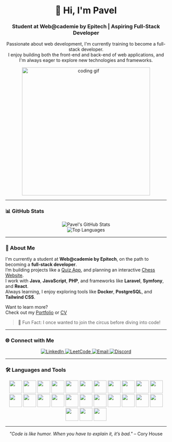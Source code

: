 <h1 align="center">👋 Hi, I'm Pavel</h1>
<h3 align="center">Student at Web@cademie by Epitech | Aspiring Full-Stack Developer</h3>

<p align="center">
  Passionate about web development, I'm currently training to become a full-stack developer.<br />
  I enjoy building both the front-end and back-end of web applications, and I'm always eager to explore new technologies and frameworks.
</p>

<p align="center">
  <img src="https://tenor.com/bzGFyVGwE4u.gif" width="400" alt="coding gif" />
</p>

---

### 📊 GitHub Stats

<p align="center">
  <img src="https://github-readme-stats.vercel.app/api?username=pavelito75&show_icons=true&theme=tokyonight" alt="Pavel's GitHub Stats" />
  <br />
  <img src="https://github-readme-stats.vercel.app/api/top-langs?username=pavelito75&layout=compact&theme=tokyonight" alt="Top Languages" />
</p>

---

### 🚀 About Me

I'm currently a student at **Web@cademie by Epitech**, on the path to becoming a **full-stack developer**.  
I’m building projects like a [Quiz App](https://github.com/Pavelito75/My-Quizz), and planning an interactive [Chess Website](https://github.com/Pavelito75/BetterChess).  
I work with **Java**, **JavaScript**, **PHP**, and frameworks like **Laravel**, **Symfony**, and **React**.  
Always learning, I enjoy exploring tools like **Docker**, **PostgreSQL**, and **Tailwind CSS**.

Want to learn more?  
Check out my [Portfolio](https://portfolio-nine-peach-20.vercel.app) or [CV](https://github.com/Pavelito75/CV/blob/main/CV%20-%20Gatti%20Pavel.pdf)

> 🎪 Fun Fact: I once wanted to join the circus before diving into code!

---

### 🌐 Connect with Me

<p align="center">
  <a href="https://linkedin.com/in/pavel-gatti" target="_blank">
    <img src="https://img.shields.io/badge/LinkedIn-0A66C2?style=for-the-badge&logo=linkedin&logoColor=white" alt="LinkedIn" />
  </a>
  <a href="https://www.leetcode.com/pavelito" target="_blank">
    <img src="https://img.shields.io/badge/LeetCode-FFA116?style=for-the-badge&logo=leetcode&logoColor=white" alt="LeetCode" />
  </a>
  <a href="mailto:gattipavel@yahoo.fr" target="_blank">
    <img src="https://img.shields.io/badge/Email-D14836?style=for-the-badge&logo=gmail&logoColor=white" alt="Email" />
  </a>
  <a href="https://discord.gg/Pavelito" target="_blank">
    <img src="https://img.shields.io/badge/Discord-5865F2?style=for-the-badge&logo=discord&logoColor=white" alt="Discord" />
  </a>
</p>

---

### 🛠️ Languages and Tools

<p align="center">
  <img src="https://cdn.jsdelivr.net/gh/devicons/devicon/icons/html5/html5-original.svg" width="40" />
  <img src="https://cdn.jsdelivr.net/gh/devicons/devicon/icons/css3/css3-original.svg" width="40" />
  <img src="https://cdn.jsdelivr.net/gh/devicons/devicon/icons/javascript/javascript-original.svg" width="40" />
  <img src="https://cdn.jsdelivr.net/gh/devicons/devicon/icons/typescript/typescript-original.svg" width="40" />
  <img src="https://cdn.jsdelivr.net/gh/devicons/devicon/icons/react/react-original.svg" width="40" />
  <img src="https://cdn.jsdelivr.net/gh/devicons/devicon/icons/vuejs/vuejs-original.svg" width="40" />
  <img src="https://cdn.jsdelivr.net/gh/devicons/devicon/icons/nextjs/nextjs-original.svg" width="40" />
  <img src="https://cdn.jsdelivr.net/gh/devicons/devicon/icons/php/php-original.svg" width="40" />
  <img src="https://cdn.jsdelivr.net/gh/devicons/devicon/icons/laravel/laravel-plain.svg" width="40" />
  <img src="https://cdn.jsdelivr.net/gh/devicons/devicon/icons/symfony/symfony-original.svg" width="40" />
  <img src="https://cdn.jsdelivr.net/gh/devicons/devicon/icons/java/java-original.svg" width="40" />
  <img src="https://cdn.jsdelivr.net/gh/devicons/devicon/icons/python/python-original.svg" width="40" />
  <img src="https://cdn.jsdelivr.net/gh/devicons/devicon/icons/nodejs/nodejs-original.svg" width="40" />
  <img src="https://cdn.jsdelivr.net/gh/devicons/devicon/icons/express/express-original-wordmark.svg" width="40" />
  <img src="https://cdn.jsdelivr.net/gh/devicons/devicon/icons/mongodb/mongodb-original-wordmark.svg" width="40" />
  <img src="https://cdn.jsdelivr.net/gh/devicons/devicon/icons/postgresql/postgresql-original.svg" width="40" />
  <img src="https://cdn.jsdelivr.net/gh/devicons/devicon/icons/mysql/mysql-original.svg" width="40" />
  <img src="https://cdn.jsdelivr.net/gh/devicons/devicon/icons/docker/docker-original.svg" width="40" />
  <img src="https://cdn.jsdelivr.net/gh/devicons/devicon/icons/linux/linux-original.svg" width="40" />
  <img src="https://cdn.jsdelivr.net/gh/devicons/devicon/icons/git/git-original.svg" width="40" />
  <img src="https://cdn.jsdelivr.net/gh/devicons/devicon/icons/figma/figma-original.svg" width="40" />
  <img src="https://cdn.jsdelivr.net/gh/devicons/devicon/icons/photoshop/photoshop-line.svg" width="40" />
  <img src="https://cdn.jsdelivr.net/gh/devicons/devicon/icons/sass/sass-original.svg" width="40" />
  <img src="https://cdn.jsdelivr.net/gh/devicons/devicon/icons/bootstrap/bootstrap-original.svg" width="40" />
  <img src="https://cdn.jsdelivr.net/gh/devicons/devicon/icons/tailwindcss/tailwindcss-plain.svg" width="40" />
</p>

---

<p align="center">
  <i>"Code is like humor. When you have to explain it, it’s bad."</i> – Cory House
</p>
